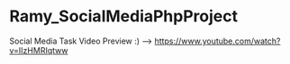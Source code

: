 # Ramy_SocialMediaPhpProject
Social Media Task Video Preview :)  --> https://www.youtube.com/watch?v=IIzHMRIqtww
